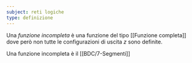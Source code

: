 ```yaml
---
subject: reti logiche
type: definizione
---
```

Una *funzione incompleta* è una funzione del tipo [[Funzione completa]] dove però non tutte le configurazioni di uscita $z$ sono definite.

Una funzione incompleta è il [[BDC/7-Segmenti]]